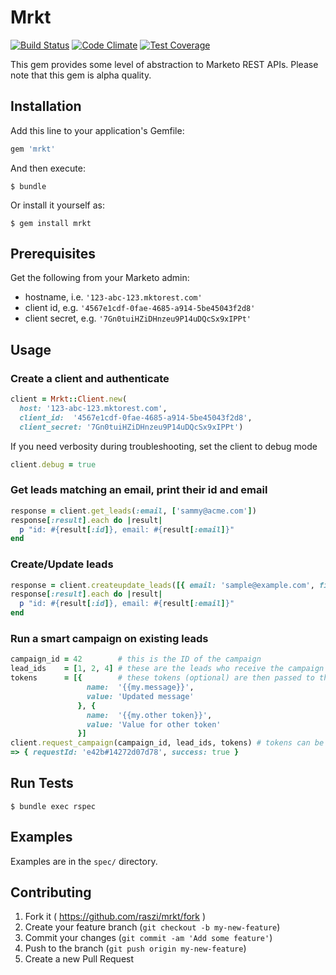 # Mrkt

[![Build Status](https://secure.travis-ci.org/raszi/mrkt.png)](http://travis-ci.org/raszi/mrkt)
[![Code Climate](https://codeclimate.com/github/raszi/mrkt/badges/gpa.svg)](https://codeclimate.com/github/raszi/mrkt)
[![Test Coverage](https://codeclimate.com/github/raszi/mrkt/badges/coverage.svg)](https://codeclimate.com/github/raszi/mrkt)

This gem provides some level of abstraction to Marketo REST APIs. Please note that this gem is alpha quality. 


## Installation

Add this line to your application's Gemfile:

```ruby
gem 'mrkt'
```

And then execute:

    $ bundle

Or install it yourself as:

    $ gem install mrkt


## Prerequisites

Get the following from your Marketo admin:

* hostname, i.e. `'123-abc-123.mktorest.com'`
* client id, e.g. `'4567e1cdf-0fae-4685-a914-5be45043f2d8'`
* client secret, e.g. `'7Gn0tuiHZiDHnzeu9P14uDQcSx9xIPPt'`


## Usage

### Create a client and authenticate

```ruby
client = Mrkt::Client.new(
  host: '123-abc-123.mktorest.com', 
  client_id:  '4567e1cdf-0fae-4685-a914-5be45043f2d8', 
  client_secret: '7Gn0tuiHZiDHnzeu9P14uDQcSx9xIPPt')
```

If you need verbosity during troubleshooting, set the client to debug mode

```ruby
client.debug = true
```

### Get leads matching an email, print their id and email
    
```ruby
response = client.get_leads(:email, ['sammy@acme.com'])
response[:result].each do |result|
  p "id: #{result[:id]}, email: #{result[:email]}"
end
```

### Create/Update leads

```ruby
response = client.createupdate_leads([{ email: 'sample@example.com', firstName: 'John' }], lookup_field: :email)
response[:result].each do |result|
  p "id: #{result[:id]}, email: #{result[:email]}"
end
```

### Run a smart campaign on existing leads
```ruby
campaign_id = 42        # this is the ID of the campaign
lead_ids    = [1, 2, 4] # these are the leads who receive the campaign
tokens      = [{        # these tokens (optional) are then passed to the campaign
                 name:  '{{my.message}}',
                 value: 'Updated message'
               }, {
                 name:  '{{my.other token}}',
                 value: 'Value for other token'
               }]
client.request_campaign(campaign_id, lead_ids, tokens) # tokens can be omited
=> { requestId: 'e42b#14272d07d78', success: true }
```

## Run Tests

    $ bundle exec rspec


## Examples

Examples are in the `spec/` directory.


## Contributing

1. Fork it ( https://github.com/raszi/mrkt/fork )
2. Create your feature branch (`git checkout -b my-new-feature`)
3. Commit your changes (`git commit -am 'Add some feature'`)
4. Push to the branch (`git push origin my-new-feature`)
5. Create a new Pull Request
